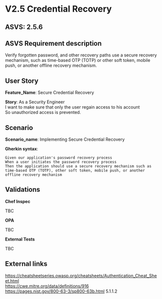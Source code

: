 # V2.5 Credential Recovery

## ASVS: 2.5.6

## ASVS Requirement description

Verify forgotten password, and other recovery paths use a secure
recovery mechanism, such as time-based OTP (TOTP) or other soft
token, mobile push, or another offline recovery mechanism.

## User Story

**Feature_Name**: Secure Credential Recovery

**Story**:
As a Security Engineer\
I want to make sure that only the user regain access to his account\
So unauthorized access is prevented.

## Scenario

**Scenario_name**: Implementing Secure Credential Recovery

**Gherkin syntax**:

```gherkin
Given our application's password recovery process
When a user initiates the password recovery process
Then the application should use a secure recovery mechanism such as time-based OTP (TOTP), other soft token, mobile push, or another offline recovery mechanism
```

## Validations

**Chef Inspec**

TBC

**OPA**

TBC

**External Tests**

TBC

## External links

<https://cheatsheetseries.owasp.org/cheatsheets/Authentication_Cheat_Sheet.html> \
<https://cwe.mitre.org/data/definitions/916> \
<https://pages.nist.gov/800-63-3/sp800-63b.html> 5.1.1.2

